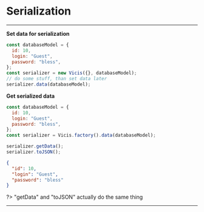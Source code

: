 # Serialization

----------

**Set data for serialization**

```js
const databaseModel = {
  id: 10,
  login: "Guest",
  password: "bless",
};
const serializer = new Vicis({}, databaseModel);
// do some stuff, than set data later
serializer.data(databaseModel);
```

**Get serialized data**

```js
const databaseModel = {
  id: 10,
  login: "Guest",
  password: "bless",
};
const serializer = Vicis.factory().data(databaseModel);
```

```js
serializer.getData();
serializer.toJSON();
```

```json
{
  "id": 10,
  "login": "Guest",
  "password": "bless"
}
```

?> "getData" and "toJSON" actually do the same thing

----------
